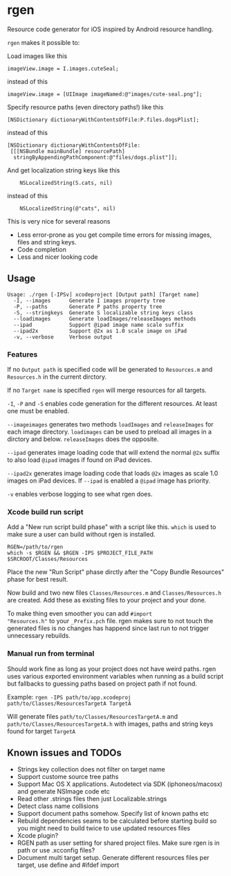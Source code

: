 # rgen
Resource code generator for iOS inspired by Android resource handling.

<code>rgen</code> makes it possible to:

Load images like this

	imageView.image = I.images.cuteSeal;

instead of this

	imageView.image = [UIImage imageNamed:@"images/cute-seal.png"];

Specify resource paths (even directory paths!) like this

	[NSDictionary dictionaryWithContentsOfFile:P.files.dogsPlist];

instead of this

	[NSDictionary dictionaryWithContentsOfFile:
	 [[[NSBundle mainBundle] resourcePath]
	  stringByAppendingPathComponent:@"files/dogs.plist"]];

And get localization string keys like this

        NSLocalizedString(S.cats, nil)

instead of this

        NSLocalizedString(@"cats", nil)

This is very nice for several reasons

*  Less error-prone as you get compile time errors for missing images,
   files and string keys.
*  Code completion
*  Less and nicer looking code

## Usage

	Usage: ./rgen [-IPSv] xcodeproject [Output path] [Target name]
	  -I, --images      Generate I images property tree
	  -P, --paths       Generate P paths property tree
	  -S, --stringkeys  Generate S localizable string keys class
	  --loadimages      Generate loadImages/releaseImages methods
	  --ipad            Support @ipad image name scale suffix
	  --ipad2x          Support @2x as 1.0 scale image on iPad
	  -v, --verbose     Verbose output

### Features

If no <code>Output path</code> is specified code will be generated to
<code>Resources.m</code> and <code>Resources.h</code> in the current dirctory.

If no <code>Target name</code> is specified <code>rgen</code> will merge
resources for all targets.

<code>-I</code>, <code>-P</code> and <code>-S</code> enables code generation for
the different resources. At least one must be enabled.

<code>--imageimages</code> generates two methods <code>loadImages</code> and
<code>releaseImages</code> for each image directory. <code>loadimages</code>
can be used to preload all images in a dirctory and below.
<code>releaseImages</code> does the opposite.

<code>--ipad</code> generates image loading code that will extend the normal
<code>@2x</code> suffix to also load <code>@ipad</code> images if found on
iPad devices.

<code>--ipad2x</code> generates image loading code that loads <code>@2x</code>
images as scale 1.0 images on iPad devices. If <code>--ipad</code> is enabled
a <code>@ipad</code> image has priority.

<code>-v</code> enables verbose logging to see what rgen does.

### Xcode build run script

Add a "New run script build phase" with a script like this. <code>which</code> is used
to make sure a user can build without rgen is installed.

	RGEN=/path/to/rgen
	which -s $RGEN && $RGEN -IPS $PROJECT_FILE_PATH $SRCROOT/Classes/Resources

Place the new "Run Script" phase dirctly after the "Copy Bundle Resources" phase
for best result.

Now build and two new files <code>Classes/Resources.m</code> and
<code>Classes/Resources.h</code> are created. Add these as existing files
to your project and your done. 

To make thing even smoother you can add <code>#import "Resources.h"</code> to
your <code>_Prefix.pch</code> file. rgen makes sure to not touch the generated
files is no changes has happend since last run to not trigger unnecessary
rebuilds.

### Manual run from terminal

Should work fine as long as your project does not have weird paths. rgen uses
various exported environment variables when running as a build script but
fallbacks to guessing paths based on project path if not found.

Example:
<code>rgen -IPS path/to/app.xcodeproj path/to/Classes/ResourcesTargetA TargetA</code>

Will generate files <code>path/to/Classes/ResourcesTargetA.m</code> and
<code>path/to/Classes/ResourcesTargetA.h</code> with images, paths and string
keys found for target <code>TargetA</code>

## Known issues and TODOs

*  Strings key collection does not filter on target name
*  Support custome source tree paths
*  Support Mac OS X applications. Autodetect via SDK (iphoneos/macosx) and
   generate NSImage code etc
*  Read other .strings files then just Localizable.strings
*  Detect class name collisions
*  Support document paths somehow. Specify list of known paths etc
*  Rebuild dependencies seams to be calculated before starting build
   so you might need to build twice to use updated resources files
*  Xcode plugin?
*  RGEN path as user setting for shared project files. Make sure rgen is in path or
use .xcconfig files? 
*  Document multi target setup. Generate different resources files per target,
   use define and #ifdef import

